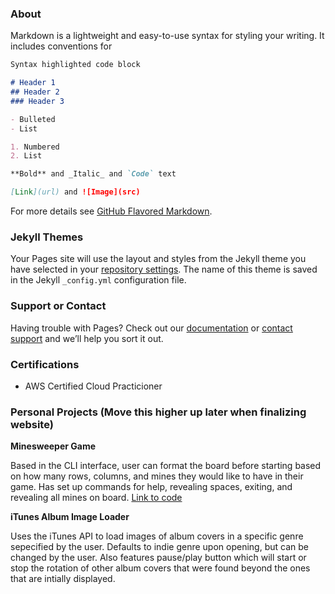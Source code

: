 

### About

Markdown is a lightweight and easy-to-use syntax for styling your writing. It includes conventions for

```markdown
Syntax highlighted code block

# Header 1
## Header 2
### Header 3

- Bulleted
- List

1. Numbered
2. List

**Bold** and _Italic_ and `Code` text

[Link](url) and ![Image](src)
```

For more details see [GitHub Flavored Markdown](https://guides.github.com/features/mastering-markdown/).

### Jekyll Themes

Your Pages site will use the layout and styles from the Jekyll theme you have selected in your [repository settings](https://github.com/awrish/resume/settings/pages). The name of this theme is saved in the Jekyll `_config.yml` configuration file.

### Support or Contact

Having trouble with Pages? Check out our [documentation](https://docs.github.com/categories/github-pages-basics/) or [contact support](https://support.github.com/contact) and we’ll help you sort it out.

### Certifications

- AWS Certified Cloud Practicioner

### Personal Projects (Move this higher up later when finalizing website)

**Minesweeper Game**

Based in the CLI interface, user can format the board before starting based on how many rows, columns,
and mines they would like to have in their game. Has set up commands for help, revealing spaces, exiting,
and revealing all mines on board. [Link to code](https://github.com/awrish/PersonalProjects/tree/main/MineSweeper)

**iTunes Album Image Loader**

Uses the iTunes API to load images of album covers in a specific genre sepecified by the user. Defaults to indie genre upon opening, but can be changed by the user. Also features pause/play button which will start or stop the rotation of other album covers that were found beyond the ones that are intially displayed.
